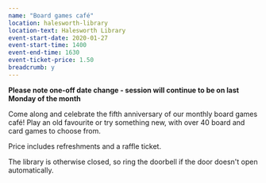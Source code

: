 ```yaml
---
name: "Board games café"
location: halesworth-library
location-text: Halesworth Library
event-start-date: 2020-01-27
event-start-time: 1400
event-end-time: 1630
event-ticket-price: 1.50
breadcrumb: y
---
```


**Please note one-off date change - session will continue to be on last Monday of the month**

Come along and celebrate the fifth anniversary of our monthly board games café! Play an old favourite or try something new, with over 40 board and card games to choose from.

Price includes refreshments and a raffle ticket.

The library is otherwise closed, so ring the doorbell if the door doesn't open automatically.
